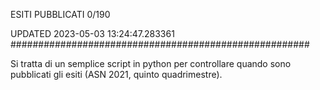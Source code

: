 ESITI PUBBLICATI 0/190 

UPDATED 2023-05-03 13:24:47.283361
######################################################

Si tratta di un semplice script in python per controllare quando sono pubblicati gli esiti (ASN 2021, quinto quadrimestre).

